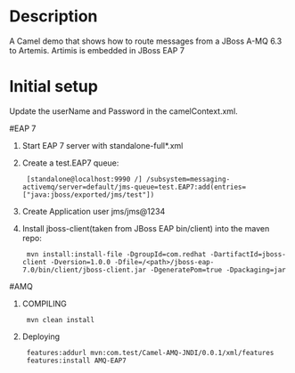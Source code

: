 # Description

A Camel demo that shows how to route messages from a JBoss A-MQ 6.3 to Artemis. Artimis is embedded in JBoss EAP 7


# Initial setup

Update the userName and Password in the camelContext.xml.

#EAP 7

1. Start EAP 7 server with standalone-full*.xml
2. Create a test.EAP7 queue:
 
        [standalone@localhost:9990 /] /subsystem=messaging-activemq/server=default/jms-queue=test.EAP7:add(entries=["java:jboss/exported/jms/test"])

3. Create Application user jms/jms@1234
4. Install jboss-client(taken from JBoss EAP bin/client) into the maven repo:
        
        mvn install:install-file -DgroupId=com.redhat -DartifactId=jboss-client -Dversion=1.0.0 -Dfile=/<path>/jboss-eap-7.0/bin/client/jboss-client.jar -DgeneratePom=true -Dpackaging=jar

#AMQ

1. COMPILING

	    mvn clean install

2. Deploying

		features:addurl mvn:com.test/Camel-AMQ-JNDI/0.0.1/xml/features
		features:install AMQ-EAP7

